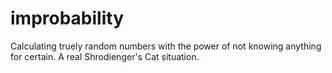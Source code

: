 # improbability
Calculating truely random numbers with the power of not knowing anything for certain. A real Shrodienger's Cat situation.
